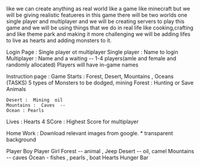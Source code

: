 like we can create anything as real world like a game like minecraft
 but we will be giving realistic featueres in this game there will be two worlds one single player and multiplayer and we will be creating servers to play this game and we will be using things that we do in real life like cooking,crafting and like theme park and making it more challenging we will be adding lifes to live as hearts and adding monsters to it.



 Login Page : Single player ot multiplayer
    Single player : Name to login
    Multiplayer : Name  and a waiting -- 1-4 players(amle and female and randomly allocated) Players will have in-game names 

 Instruction page :
 Game Starts :  Forest, Desert, Mountains , Oceans  (TASKS) 5 types of Monsters to be dodged, mining 
    Forest :  Hunting or Save Animals

    Desert :  Mining  oil
    Mountains :  Caves  -- 
    Ocean : Pearls

 Lives : Hearts 4
 SCore :
 Highest Score for multiplayer


 Home Work :
  Download relevant images from google. * transparent background

  Player Boy
  Player Girl
  Forest -- animal ,  Jeep
  Desert -- oil, camel
  Mountains -- caves
  Ocean -  fishes , pearls , boat 
  Hearts 
  Hunger Bar






